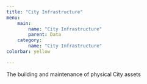 ```yaml
---
title: "City Infrastructure"
menu:
    main:
        name: "City Infrastructure"
        parent: Data
    category:
        name: "City Infrastructure"
colorbar: yellow

---
```


The building and maintenance of physical City assets